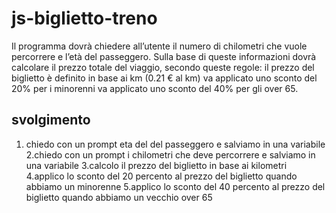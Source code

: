# js-biglietto-treno

Il programma dovrà chiedere all’utente il numero di chilometri che vuole percorrere e l’età del passeggero.
Sulla base di queste informazioni dovrà calcolare il prezzo totale del viaggio, secondo queste regole:
il prezzo del biglietto è definito in base ai km (0.21 € al km)
va applicato uno sconto del 20% per i minorenni
va applicato uno sconto del 40% per gli over 65.

## svolgimento

1. chiedo con un prompt eta del del passeggero e salviamo in una variabile
2.chiedo con un prompt i chilometri che deve percorrere e salviamo in una variabile
3.calcolo il prezzo del biglietto in base ai kilometri
4.applico lo sconto del 20 percento al prezzo del biglietto quando abbiamo un minorenne
5.applico lo sconto del 40 percento al prezzo del biglietto quando abbiamo un vecchio over 65
